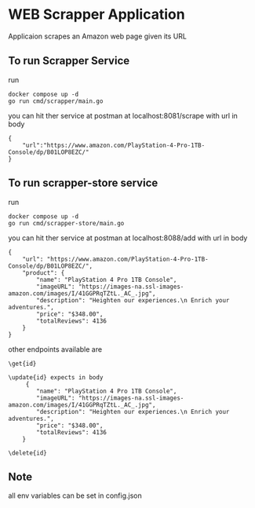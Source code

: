 # WEB Scrapper Application

Applicaion scrapes an Amazon web page given its URL


## To run Scrapper Service
run
```
docker compose up -d
go run cmd/scrapper/main.go

```
you can hit ther service at postman at localhost:8081/scrape with url in body 
```
{
    "url":"https://www.amazon.com/PlayStation-4-Pro-1TB-Console/dp/B01LOP8EZC/"
}
```

## To run scrapper-store service
run
```
docker compose up -d
go run cmd/scrapper-store/main.go

```
you can hit ther service at postman at localhost:8088/add with url in body 

```
{
    "url": "https://www.amazon.com/PlayStation-4-Pro-1TB-Console/dp/B01LOP8EZC/",
    "product": {
        "name": "PlayStation 4 Pro 1TB Console",
        "imageURL": "https://images-na.ssl-images-amazon.com/images/I/41GGPRqTZtL._AC_.jpg",
        "description": "Heighten our experiences.\n Enrich your adventures.",
        "price": "$348.00",
        "totalReviews": 4136
    }
}

```
other endpoints available are
```
\get{id}
```
```
\update{id} expects in body
     {
        "name": "PlayStation 4 Pro 1TB Console",
        "imageURL": "https://images-na.ssl-images-amazon.com/images/I/41GGPRqTZtL._AC_.jpg",
        "description": "Heighten our experiences.\n Enrich your adventures.",
        "price": "$348.00",
        "totalReviews": 4136
    }

```
```
\delete{id}
```


## Note
all env variables can be set in config.json